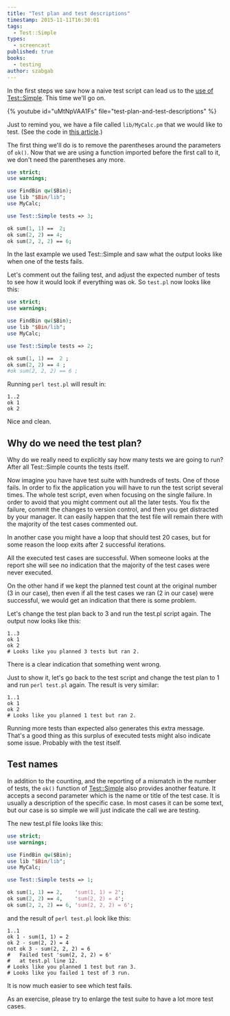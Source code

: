 ```yaml
---
title: "Test plan and test descriptions"
timestamp: 2015-11-11T16:30:01
tags:
  - Test::Simple
types:
  - screencast
published: true
books:
  - testing
author: szabgab
---
```



In the first steps we saw how a naive test script can lead us to the [use of Test::Simple](/introducing-test-simple).
This time we'll go on.


{% youtube id="uMtNpVAA1Fs" file="test-plan-and-test-descriptions" %}

Just to remind you, we have a file called `lib/MyCalc.pm` that we would like to test.
(See the code in [this article](/introducing-test-simple).)

The first thing we'll do is to remove the parentheses around the parameters of `ok()`.
Now that we are using a function imported before the first call to it, we don't need the parentheses any more.

```perl
use strict;
use warnings;

use FindBin qw($Bin);
use lib "$Bin/lib";
use MyCalc;

use Test::Simple tests => 3;

ok sum(1, 1) ==  2;
ok sum(2, 2) == 4;
ok sum(2, 2, 2) == 6;
```



In the last example we used Test::Simple and saw what the output looks like when one of the tests fails.

Let's comment out the failing test, and adjust the expected number of tests to see how it would look if everything
was ok. So `test.pl` now looks like this:

```perl
use strict;
use warnings;

use FindBin qw($Bin);
use lib "$Bin/lib";
use MyCalc;

use Test::Simple tests => 2;

ok sum(1, 1) ==  2 ;
ok sum(2, 2) == 4 ;
#ok sum(2, 2, 2) == 6 ;
```

Running `perl test.pl` will result in:

```
1..2
ok 1
ok 2
```

Nice and clean.

## Why do we need the test plan?

Why do we really need to explicitly say how many tests we are going to run? After all Test::Simple counts
the tests itself.

Now imagine you have have test suite with hundreds of tests. One of those fails. In order to fix the application you
will have to run the test script several times. The whole test script, even when focusing on the single failure.
In order to avoid that you might comment out all the later tests. You fix the failure, commit the changes to version control,
and then you get distracted by your manager. It can easily happen that the test file will remain there with the majority
of the test cases commented out.

In another case you might have a loop that should test 20 cases, but for some reason the loop exits after 2 successful iterations.

All the executed test cases are successful. When someone looks at the report she will see no indication that the majority of
the test cases were never executed.

On the other hand if we kept the planned test count at the original number (3 in our case), then even if all the test cases we ran
(2 in our case) were successful, we would get an indication that there is some problem.

Let's change the test plan back to 3 and run the test.pl script again. The output now looks like this:

```
1..3
ok 1
ok 2
# Looks like you planned 3 tests but ran 2.
```

There is a clear indication that something went wrong.

Just to show it, let's go back to the test script and change the test plan to 1 and run `perl test.pl` again.
The result is very similar:

```
1..1
ok 1
ok 2
# Looks like you planned 1 test but ran 2.
```

Running more tests than expected also generates this extra message. That's a good thing as this surplus of executed
tests might also indicate some issue. Probably with the test itself.


## Test names

In addition to the counting, and the reporting of a mismatch in the number of tests, the `ok()` function of
[Test::Simple](https://metacpan.org/pod/Test::Simple) also provides another feature. It accepts
a second parameter which is the name or title of the test case. It is usually a description of the specific case.
In most cases it can be some text, but our case is so simple we will just indicate the call we are testing.

The new test.pl file looks like this:

```perl
use strict;
use warnings;

use FindBin qw($Bin);
use lib "$Bin/lib";
use MyCalc;

use Test::Simple tests => 1;

ok sum(1, 1) == 2,    'sum(1, 1) = 2';
ok sum(2, 2) == 4,    'sum(2, 2) = 4';
ok sum(2, 2, 2) == 6, 'sum(2, 2, 2) = 6';
```

and the result of `perl test.pl` look like this:

```
1..1
ok 1 - sum(1, 1) = 2
ok 2 - sum(2, 2) = 4
not ok 3 - sum(2, 2, 2) = 6
#   Failed test 'sum(2, 2, 2) = 6'
#   at test.pl line 12.
# Looks like you planned 1 test but ran 3.
# Looks like you failed 1 test of 3 run.
```

It is now much easier to see which test fails.

As an exercise, please try to enlarge the test suite to have a lot more test cases.

